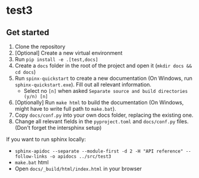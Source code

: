# test3

## Get started
1. Clone the repository
2. [Optional] Create a new virtual environment
3. Run `pip install -e .[test,docs]`
4. Create a `docs` folder in the root of the project and open it (`mkdir docs && cd docs`)
5. Run `spinx-quickstart` to create a new documentation (On Windows, run `sphinx-quickstart.exe`). Fill out all relevant information.
    - Select no `[n]` when asked `Separate source and build directories (y/n) [n]`
6. [Optionally] Run `make html` to build the documentation (On Windows, might have to write full path to `make.bat`).
7. Copy `docs/conf.py` into your own docs folder, replacing the existing one.
8. Change all relevant fields in the `pyproject.toml` and `docs/conf.py` files. (Don't forget the intersphinx setup)

If you want to run sphinx locally: 
- `sphinx-apidoc --separate --module-first -d 2 -H "API reference" --follow-links -o apidocs ../src/test3`
- `make.bat` html
- Open `docs/_build/html/index.html` in your browser